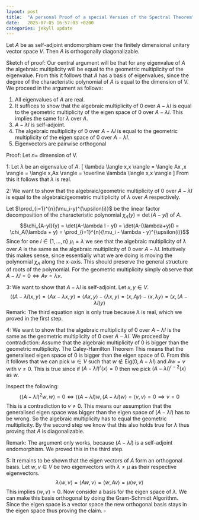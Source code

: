 ```yaml
---
layout: post
title:  "A personal Proof of a special Version of the Spectral Theorem"
date:   2025-07-05 16:57:03 +0200
categories: jekyll update
---
```


Let $A$ be as self-adjoint endomorphism over the finitely dimensional unitary vector space $V$. Then $A$ is orthogonally diagonalizable.

Sketch of proof: 
Our central argument will be that for any eigenvalue of $A$ the algebraic multiplicity will be equal to the geometric multiplicity of the eigenvalue. From this it follows that $A$ has a basis of eigenvalues, since the degree of the characteristic polynomial of $A$ is equal to the dimension of V. We proceed in the argument as follows:
1. All eigenvalues of $A$ are real. 
2. It suffices to show that the algebraic multiplicity of $0$ over $A - \lambda I$ is equal to the geometric multiplicity of the eigen space of $0$ over $A - \lambda I$. This implies the same for $\lambda$ over $A$.
3. $A - \lambda I$ is self-adjoint. 
4. The algebraic multiplicity of $0$ over $A - \lambda I$ is equal to the geometric multiplicity of the eigen space of $0$ over $A - \lambda I$.
5. Eigenvectors are pairwise orthogonal

Proof:
Let $n =$ dimension of V.

1: Let $\lambda$ be an eigenvalue of $A$. \[ \lambda \langle x,x \rangle = \langle Ax
,x \rangle = \langle x,Ax \rangle = \overline \lambda \langle x,x \rangle \]
From this it follows that $\lambda$ is real. 

2: We want to show that the algebraic/geometric multiplicity of $0$ over $A - \lambda I$ is equal to the algebraic/geometric multiplicity of $\lambda$ over $A$ respectively. 

Let $\prod_{i=1}^{n}(\mu_i-y)^{\upsilon(i)}$ be the linear factor decomposition of the characteristic polynomial $\chi_A(y) = \det(A-yI)$ of $A$. $$\chi_{A-yI}(y) =  \det(A-\lambda I - yI) = \det(A-(\lambda+y)I) = \chi_A(\lambda + y) = \prod_{i=1}^{n}(\mu_i - \lambda - y)^{\upsilon(i)}$$
Since for one $i \in \{1,…,n\}$ $\mu_i = \lambda$ we see that the algebraic multiplicity of $\lambda$ over $A$ is the same as the algebraic multiplicity of $0$ over $A - \lambda I$. 
Intuitively this makes sense, since essentially what we are doing is moving the polynomial $\chi_A$ along the x-axis. This should preserve the general structure of roots of the polynomial.
For the geometric multiplicity simply observe that $A -\lambda I = 0 \iff Av = \lambda v$. 

3: We want to show that $A - \lambda I$ is self-adjoint. Let $x,y \in V$. $$\langle (A-\lambda I)x,y \rangle = \langle Ax - \lambda x,y \rangle = \langle Ax,y \rangle - \langle \lambda x,y \rangle = \langle x,Ay \rangle - \langle x,\lambda y \rangle= \langle x,(A-\lambda I)y \rangle $$
Remark: The third equation sign is only true because $\lambda$ is real, which we proved in the first step. 

4: We want to show that the algebraic multiplicity of $0$ over $A - \lambda I$ is the same as the geometric multiplicity of $0$ over $A - \lambda I$. We proceed by contradiction: 
Assume that the algebraic multiplicity of $0$ is bigger than the geometric multiplicity. The Caley-Hamilton Theorem This means that the generalised eigen space of $0$ is bigger than the eigen space of 0. From this it follows that we can pick $w \in V$ such that $w \not \in  \text{Eig}(0, A - \lambda I)$ and $Aw = v$ with $v \not = 0$. This is true since if $(A-\lambda I)^{r}(x) = 0$ then we pick  $(A-\lambda I)^{r-2}(x)$ as $w$. 

Inspect the following: $$ \langle (A- \lambda I)^2 w,w \rangle = 0 \iff \langle (A- \lambda I) w, (A - \lambda I)w \rangle = \langle v, v \rangle = 0 \implies v = 0 $$
This is a contradiction to  $v \not = 0$. This means our assumption that the generalised eigen space was bigger than the eigen space of $(A- \lambda I)$ has to be wrong. So the algebraic multiplicity has to equal the geometric multiplicity. By the second step we know that this also holds true for $\lambda$ thus proving that $A$ is diagonalizable.

Remark: The argument only works, because $(A - \lambda I)$ is a self-adjoint endomorphism. We proved this in the third step. 

5: It remains to be shown that the eigen vectors of $A$ form an orthogonal basis. Let $w,v \in V$ be two eigenvectors with $\lambda \not = \mu$ as their respective eigenvectors. $$\lambda \langle w,v \rangle = \langle Aw
,v \rangle = \langle w,Av \rangle = \mu \langle w,v \rangle$$
This implies $\langle w,v \rangle = 0$. 
Now consider a basis for the eigen space of $\lambda$. We can make this basis orthogonal by doing the Gram-Schmidt Algorithm. Since the eigen space is a vector space the new orthogonal basis stays in the eigen space thus proving the claim. $\square$   

